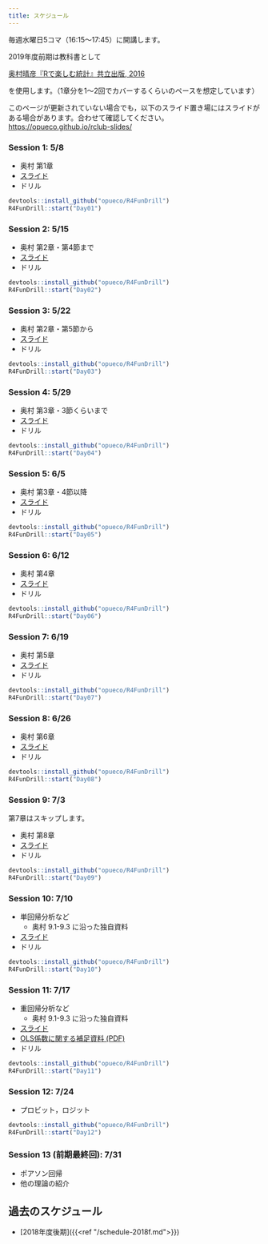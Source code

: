 ```yaml
---
title: スケジュール
---
```


毎週水曜日5コマ（16:15〜17:45）に開講します。  

2019年度前期は教科書として

[奥村晴彦『Rで楽しむ統計』共立出版, 2016](https://www.kyoritsu-pub.co.jp/bookdetail/9784320112414)

を使用します。（1章分を1〜2回でカバーするくらいのペースを想定しています）


このページが更新されていない場合でも，以下のスライド置き場にはスライドがある場合があります。合わせて確認してください。  
<https://opueco.github.io/rclub-slides/>


### Session 1:  5/8

- 奥村 第1章
- [スライド](https://opueco.github.io/rclub-slides/2019f-01/slides.html#1)
- ドリル

```r
devtools::install_github("opueco/R4FunDrill")
R4FunDrill::start("Day01")
```

### Session 2: 5/15

- 奥村 第2章・第4節まで
- [スライド](https://opueco.github.io/rclub-slides/2019f-02/slides.html#1)
- ドリル

```r
devtools::install_github("opueco/R4FunDrill")
R4FunDrill::start("Day02")
```

### Session 3: 5/22

- 奥村 第2章・第5節から
- [スライド](https://opueco.github.io/rclub-slides/2019f-03/slides.html#1)
- ドリル

```r
devtools::install_github("opueco/R4FunDrill")
R4FunDrill::start("Day03")
```

### Session 4: 5/29

- 奥村 第3章・3節くらいまで
- [スライド](https://opueco.github.io/rclub-slides/2019f-04/slides.html#1)
- ドリル

```r
devtools::install_github("opueco/R4FunDrill")
R4FunDrill::start("Day04")
```

### Session 5: 6/5

- 奥村 第3章・4節以降
- [スライド](https://opueco.github.io/rclub-slides/2019f-05/slides.html#1)
- ドリル

```r
devtools::install_github("opueco/R4FunDrill")
R4FunDrill::start("Day05")
```

### Session 6: 6/12

- 奥村 第4章
- [スライド](https://opueco.github.io/rclub-slides/2019f-06/slides.html#1)
- ドリル

```r
devtools::install_github("opueco/R4FunDrill")
R4FunDrill::start("Day06")
```

### Session 7: 6/19

- 奥村 第5章
- [スライド](https://opueco.github.io/rclub-slides/2019f-07/slides.html#1)
- ドリル

```r
devtools::install_github("opueco/R4FunDrill")
R4FunDrill::start("Day07")
```

### Session 8: 6/26

- 奥村 第6章
- [スライド](https://opueco.github.io/rclub-slides/2019f-08/slides.html#1)
- ドリル

```r
devtools::install_github("opueco/R4FunDrill")
R4FunDrill::start("Day08")
```

### Session 9: 7/3

第7章はスキップします。

- 奥村 第8章
- [スライド](https://opueco.github.io/rclub-slides/2019f-09/slides.html#1)
- ドリル

```r
devtools::install_github("opueco/R4FunDrill")
R4FunDrill::start("Day09")
```

### Session 10: 7/10

- 単回帰分析など
  - 奥村 9.1-9.3 に沿った独自資料
- [スライド](https://opueco.github.io/rclub-slides/2019f-10/slides.html#1)
- ドリル

```r
devtools::install_github("opueco/R4FunDrill")
R4FunDrill::start("Day10")
```

### Session 11: 7/17

- 重回帰分析など
  - 奥村 9.1-9.3 に沿った独自資料
- [スライド](https://opueco.github.io/rclub-slides/2019f-11/slides.html#1)
- [OLS係数に関する補足資料 (PDF)](/files/notes/ols.pdf)
- ドリル

```r
devtools::install_github("opueco/R4FunDrill")
R4FunDrill::start("Day11")
```

### Session 12: 7/24

- プロビット，ロジット

```r
devtools::install_github("opueco/R4FunDrill")
R4FunDrill::start("Day12")
```


### Session 13 (前期最終回): 7/31

- ポアソン回帰
- 他の理論の紹介


## 過去のスケジュール

- [2018年度後期]({{<ref "/schedule-2018f.md">}})


